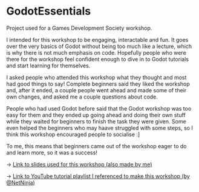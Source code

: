# GodotEssentials
Project used for a Games Development Society workshop.

I intended for this workshop to be engaging, interactable and fun. It goes over the very basics of Godot without being too much like a lecture, which is why there is not much emphasis on code. Hopefully people who were there for the workshop feel confident enough to dive in to Godot tutorials and start learning for themselves.

I asked people who attended this workshop what they thought and most had good things to say! Complete beginners said they liked the workshop and, after it ended, a couple people went ahead and made some of their own changes, and asked me a couple questions about code. 

People who had used Godot before said that the Godot workshop was too easy for them and they ended up going ahead and doing their own stuff while they waited for beginners to finish the task they were given. Some even helped the beginners who may haave struggled with some steps, so I think this workshop encouraged people to socialise :]

To me, this means that beginners came out of the workshop eager to do and learn more, so it was a success! 

-> [Link to slides used for this workshop (also made by me)](https://docs.google.com/presentation/d/1a0ccCeERlik74LgfVbGrDdc4MzLylOUgIwqwyJfFz-E/edit?usp=sharing 'Google Slides')

-> [Link to YouTube tutorial playlist I referenced to make this workshop (by @NetNinja)](https://www.youtube.com/playlist?list=PL4cUxeGkcC9iHCXBpxbdsOByZ55Ez4bgF 'Youtube Playlist')
